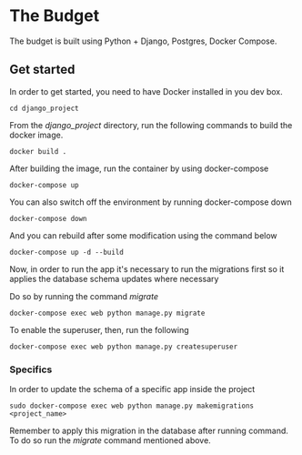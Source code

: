 # The Budget

The budget is built using Python + Django, Postgres, Docker Compose.

## Get started

In order to get started, you need to have Docker installed in you dev box.

```
cd django_project
```

From the _django_project_ directory, run the following commands to build the docker image.

```
docker build .
```

After building the image, run the container by using docker-compose

```
docker-compose up
```

You can also switch off the environment by running docker-compose down

```
docker-compose down
```

And you can rebuild after some modification using the command below

```
docker-compose up -d --build
```


Now, in order to run the app it's necessary to run the migrations first so it applies the database schema updates where necessary

Do so by running the command _migrate_

```
docker-compose exec web python manage.py migrate
```

To enable the superuser, then, run the following

```
docker-compose exec web python manage.py createsuperuser
```

### Specifics

In order to update the schema of a specific app inside the project
```
sudo docker-compose exec web python manage.py makemigrations <project_name>
```
Remember to apply this migration in the database after running command. To do so run the _migrate_ command mentioned above.